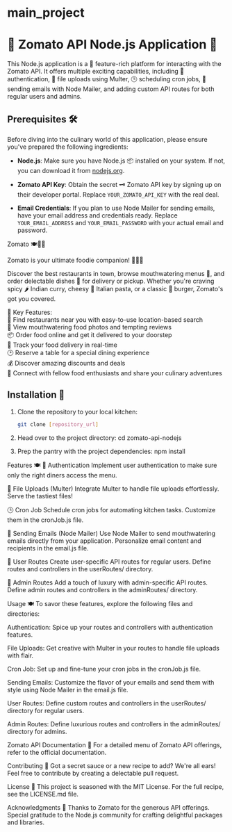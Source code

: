 # main_project
# 🍔 Zomato API Node.js Application 🍕

This Node.js application is a 🚀 feature-rich platform for interacting with the Zomato API. It offers multiple exciting capabilities, including 🌟 authentication, 📁 file uploads using Multer, 🕒 scheduling cron jobs, 📧 sending emails with Node Mailer, and adding custom API routes for both regular users and admins.

## Prerequisites 🛠️

Before diving into the culinary world of this application, please ensure you've prepared the following ingredients:

- **Node.js**: Make sure you have Node.js 📦 installed on your system. If not, you can download it from [nodejs.org](https://nodejs.org/).

- **Zomato API Key**: Obtain the secret 🗝️ Zomato API key by signing up on their developer portal. Replace `YOUR_ZOMATO_API_KEY` with the real deal.

- **Email Credentials**: If you plan to use Node Mailer for sending emails, have your email address and credentials ready. Replace `YOUR_EMAIL_ADDRESS` and `YOUR_EMAIL_PASSWORD` with your actual email and password.


Zomato 🍽️🥂🍰

Zomato is your ultimate foodie companion! 🍔🍕🌮

Discover the best restaurants in town, browse mouthwatering menus 📜, and order delectable dishes 🚀 for delivery or pickup. Whether you're craving spicy 🌶️ Indian curry, cheesy 🧀 Italian pasta, or a classic 🍔 burger, Zomato's got you covered.

🌟 Key Features:<br>
📍 Find restaurants near you with easy-to-use location-based search<br>
📸 View mouthwatering food photos and tempting reviews<br>
📦 Order food online and get it delivered to your doorstep<br>
🚗 Track your food delivery in real-time<br>
🕑 Reserve a table for a special dining experience<br>
💰 Discover amazing discounts and deals<br>
👥 Connect with fellow food enthusiasts and share your culinary adventures<br>
## Installation 🚀

1. Clone the repository to your local kitchen:

   ```bash
   git clone [repository_url]

2. Head over to the project directory:
  cd zomato-api-nodejs

3. Prep the pantry with the project dependencies:
 npm install

 Features 🍽️
🚪 Authentication
Implement user authentication to make sure only the right diners access the menu.

📁 File Uploads (Multer)
Integrate Multer to handle file uploads effortlessly. Serve the tastiest files!

🕒 Cron Job
Schedule cron jobs for automating kitchen tasks. Customize them in the cronJob.js file.

📧 Sending Emails (Node Mailer)
Use Node Mailer to send mouthwatering emails directly from your application. Personalize email content and recipients in the email.js file.

👤 User Routes
Create user-specific API routes for regular users. Define routes and controllers in the userRoutes/ directory.

👑 Admin Routes
Add a touch of luxury with admin-specific API routes. Define admin routes and controllers in the adminRoutes/ directory.

Usage 🍽️
To savor these features, explore the following files and directories:

Authentication: Spice up your routes and controllers with authentication features.

File Uploads: Get creative with Multer in your routes to handle file uploads with flair.

Cron Job: Set up and fine-tune your cron jobs in the cronJob.js file.

Sending Emails: Customize the flavor of your emails and send them with style using Node Mailer in the email.js file.

User Routes: Define custom routes and controllers in the userRoutes/ directory for regular users.

Admin Routes: Define luxurious routes and controllers in the adminRoutes/ directory for admins.

Zomato API Documentation 📖
For a detailed menu of Zomato API offerings, refer to the official documentation.

Contributing 🙌
Got a secret sauce or a new recipe to add? We're all ears! Feel free to contribute by creating a delectable pull request.

License 📜
This project is seasoned with the MIT License. For the full recipe, see the LICENSE.md file.

Acknowledgments 🙏
Thanks to Zomato for the generous API offerings.
Special gratitude to the Node.js community for crafting delightful packages and libraries.

